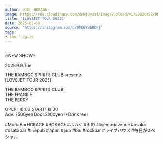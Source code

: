 ```yaml
---
author: 火影 -HOKAGE-
image: https://res.cloudinary.com/ds9j0yzsf/image/upload/v1759820352/DMC6YwbBDNj.jpg
title: "[LOVEJET TOUR 2025]"
date: 2025-09-09
source: 'https://instagram.com/p/DMC6YwbBDNj'
tags:
- the fragile
---
```

.<br>
🔥NEW SHOW🔥

2025.9.9.Tue

THE BAMBOO SPIRITS CLUB presents<br>
[LOVEJET TOUR 2025]

THE BAMBOO SPIRITS CLUB<br>
THE FRAGILE<br>
THE PERRY

OPEN: 18:00 START: 18:30<br>
Adv. 2500yen Door.3000yen (+Drink fee)

#MusicBarHOKAGE #HOKAGE #ホカゲ #火影 #livemusicvenue #osaka #osakabar #livepub #japan #pub #bar #rockbar #ライブハウス #毎日がスペシャル